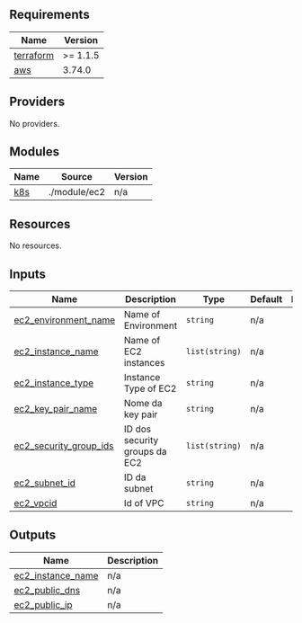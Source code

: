 ## Requirements

| Name | Version |
|------|---------|
| <a name="requirement_terraform"></a> [terraform](#requirement\_terraform) | >= 1.1.5 |
| <a name="requirement_aws"></a> [aws](#requirement\_aws) | 3.74.0 |

## Providers

No providers.

## Modules

| Name | Source | Version |
|------|--------|---------|
| <a name="module_k8s"></a> [k8s](#module\_k8s) | ./module/ec2 | n/a |

## Resources

No resources.

## Inputs

| Name | Description | Type | Default | Required |
|------|-------------|------|---------|:--------:|
| <a name="input_ec2_environment_name"></a> [ec2\_environment\_name](#input\_ec2\_environment\_name) | Name of Environment | `string` | n/a | yes |
| <a name="input_ec2_instance_name"></a> [ec2\_instance\_name](#input\_ec2\_instance\_name) | Name of EC2 instances | `list(string)` | n/a | yes |
| <a name="input_ec2_instance_type"></a> [ec2\_instance\_type](#input\_ec2\_instance\_type) | Instance Type of EC2 | `string` | n/a | yes |
| <a name="input_ec2_key_pair_name"></a> [ec2\_key\_pair\_name](#input\_ec2\_key\_pair\_name) | Nome da key pair | `string` | n/a | yes |
| <a name="input_ec2_security_group_ids"></a> [ec2\_security\_group\_ids](#input\_ec2\_security\_group\_ids) | ID dos security groups da EC2 | `list(string)` | n/a | yes |
| <a name="input_ec2_subnet_id"></a> [ec2\_subnet\_id](#input\_ec2\_subnet\_id) | ID da subnet | `string` | n/a | yes |
| <a name="input_ec2_vpcid"></a> [ec2\_vpcid](#input\_ec2\_vpcid) | Id of VPC | `string` | n/a | yes |

## Outputs

| Name | Description |
|------|-------------|
| <a name="output_ec2_instance_name"></a> [ec2\_instance\_name](#output\_ec2\_instance\_name) | n/a |
| <a name="output_ec2_public_dns"></a> [ec2\_public\_dns](#output\_ec2\_public\_dns) | n/a |
| <a name="output_ec2_public_ip"></a> [ec2\_public\_ip](#output\_ec2\_public\_ip) | n/a |

